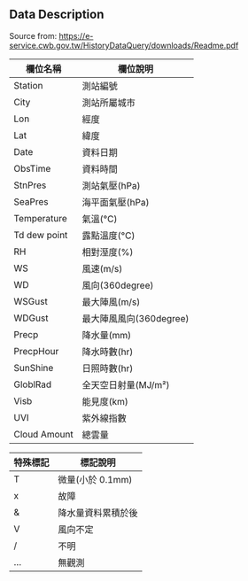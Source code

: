 ## Data Description
Source from: https://e-service.cwb.gov.tw/HistoryDataQuery/downloads/Readme.pdf

| 欄位名稱         | 欄位說明              |
| ------------ | ----------------- |
| Station      | 測站編號              |
| City         | 測站所屬城市            |
| Lon          | 經度                |
| Lat          | 緯度                |
| Date         | 資料日期              |
| ObsTime      | 資料時間              |
| StnPres      | 測站氣壓(hPa)         |
| SeaPres      | 海平面氣壓(hPa)        |
| Temperature  | 氣溫(°C)             |
| Td dew point | 露點溫度(°C)           |
| RH           | 相對溼度(%)           |
| WS           | 風速(m/s)           |
| WD           | 風向(360degree)     |
| WSGust       | 最大陣風(m/s)         |
| WDGust       | 最大陣風風向(360degree) |
| Precp        | 降水量(mm)           |
| PrecpHour    | 降水時數(hr)          |
| SunShine     | 日照時數(hr)          |
| GloblRad     | 全天空日射量(MJ/m²)      |
| Visb         | 能見度(km)           |
| UVI          | 紫外線指數             |
| Cloud Amount | 總雲量               |

| 特殊標記 | 標記說明         |
| ---- | ------------ |
| T    | 微量(小於 0.1mm) |
| x    | 故障           |
| &    | 降水量資料累積於後    |
| V    | 風向不定         |
| /    | 不明           |
| …    | 無觀測          |

